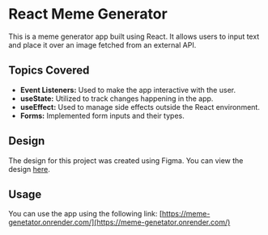 # React Meme Generator

This is a meme generator app built using React. It allows users to input text and place it over an image fetched from an external API.

## Topics Covered

- **Event Listeners:** Used to make the app interactive with the user.
- **useState:** Utilized to track changes happening in the app.
- **useEffect:** Used to manage side effects outside the React environment.
- **Forms:** Implemented form inputs and their types.

## Design

The design for this project was created using Figma. You can view the design [here](https://www.figma.com/file/MoLwFPHNHJVrzdFurxHzNV/Meme-Generator?node-id=0%3A1).

## Usage

You can use the app using the following link: [https://meme-genetator.onrender.com/](https://meme-genetator.onrender.com/)
